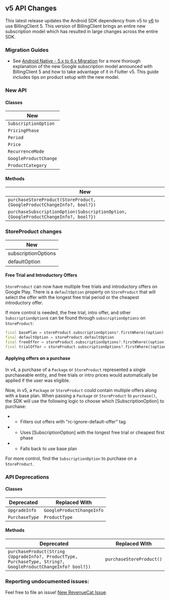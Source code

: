 ## v5 API Changes

This latest release updates the Android SDK dependency from v5 to [v6](https://github.com/RevenueCat/purchases-android/releases/tag/6.0.0) to use BillingClient 5. This version of BillingClient brings an entire new subscription model which has resulted in large changes across the entire SDK.

### Migration Guides
- See [Android Native - 5.x to 6.x Migration](https://www.revenuecat.com/docs/android-native-5x-to-6x-migration) for a
  more thorough explanation of the new Google subscription model announced with BillingClient 5 and how to take
  advantage of it in Flutter v5. This guide includes tips on product setup with the new model.

### New API

#### Classes

| New                        |
|----------------------------|
| `SubscriptionOption`       |
| `PricingPhase`             |
| `Period`                   |
| `Price`                    |
| `RecurrenceMode`           |
| `GoogleProductChange`      |
| `ProductCategory`          |

#### Methods

| New                                                                                 |
|-------------------------------------------------------------------------------------|
| `purchaseStoreProduct(StoreProduct, {GoogleProductChangeInfo?, bool?})`             |
| `purchaseSubscriptionOption(SubscriptionOption, {GoogleProductChangeInfo?, bool?})` |


### StoreProduct changes

| New                 |
|---------------------|
| subscriptionOptions |
| defaultOption       |

#### Free Trial and Introductory Offers

`StoreProduct` can now have multiple free trials and introductory offers on Google Play. There is a `defaultOption` property
on `StoreProduct` that will select the offer with the longest free trial period or the cheapest introductory offer.

If more control is needed, the free trial, intro offer, and other `SubscriptionOption`s can
be found through `subscriptionOptions` on `StoreProduct`:

```dart
final basePlan = storeProduct.subscriptionOptions?.firstWhere((option) => option.isBasePlan);
final defaultOption = storeProduct.defaultOption
final freeOffer = storeProduct.subscriptionOptions?.firstWhere((option) => option.freePhase != null);
final trialOffer = storeProduct.subscriptionOptions?.firstWhere((option) => option.introPhase != null);
```

#### Applying offers on a purchase
In v4, a purchase of a `Package` or `StoreProduct` represented a single purchaseable entity, and free trials or intro
prices would automatically be applied if the user was eligible.

Now, in v5, a `Package` or `StoreProduct` could contain multiple offers along with a base plan. 
When passing a `Package` or `StoreProduct` to `purchase()`, the SDK will use the following logic to choose which 
[SubscriptionOption] to purchase:
*   - Filters out offers with "rc-ignore-default-offer" tag
*   - Uses [SubscriptionOption] with the longest free trial or cheapest first phase
*   - Falls back to use base plan

For more control, find the `SubscriptionOption` to purchase on a `StoreProduct`.


### API Deprecations

#### Classes

| Deprecated       | Replaced With             |
|------------------|---------------------------|
| `UpgradeInfo`    | `GoogleProductChangeInfo` |
| `PurchaseType`   | `ProductType`             |

#### Methods

| Deprecated                                                                                                   | Replaced With            |
|--------------------------------------------------------------------------------------------------------------|--------------------------|
| `purchaseProduct(String {UpgradeInfo?, ProductType, PurchaseType, String?, GoogleProductChangeInfo? bool?})` | `purchaseStoreProduct()` |

### Reporting undocumented issues:

Feel free to file an issue! [New RevenueCat Issue](https://github.com/RevenueCat/purchases-flutter/issues/new/).

